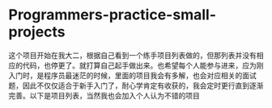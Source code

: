 # Programmers-practice-small-projects
这个项目开始在我大二，根据自己看到一个练手项目列表做的，但那列表并没有相应的代码，也停更了。就打算自己起手做出来。也希望每个人能参与进来，应为刚入门时，是程序员最迷茫的时候，里面的项目我会有多解，也会对应相关的面试题，因此不仅仅适合于新手入门了，耐心学肯定有收获的，我会定时更行直到逐渐完善。以下是项目列表，当然我也会加入个人认为不错的项目

